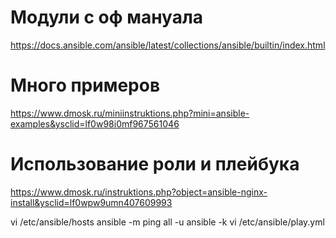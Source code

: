 # Модули с оф мануала
https://docs.ansible.com/ansible/latest/collections/ansible/builtin/index.html
# Много примеров
https://www.dmosk.ru/miniinstruktions.php?mini=ansible-examples&ysclid=lf0w98i0mf967561046
# Использование роли и плейбука
https://www.dmosk.ru/instruktions.php?object=ansible-nginx-install&ysclid=lf0wpw9umn407609993

vi /etc/ansible/hosts
ansible -m ping all -u ansible -k
vi /etc/ansible/play.yml
